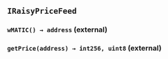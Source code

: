 ## `IRaisyPriceFeed`






### `wMATIC() → address` (external)





### `getPrice(address) → int256, uint8` (external)








